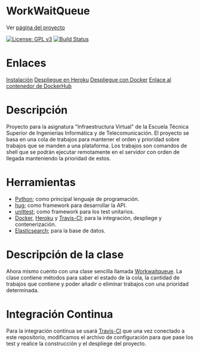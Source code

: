 # WorkWaitQueue
Ver [página del proyecto](https://adriordi.github.io/proyectoIV/)

[![License: GPL v3](https://img.shields.io/badge/License-GPL%20v3-blue.svg)](https://github.com/antonioJ95/ProyectoIV/blob/master/LICENSE)
[![Build Status](https://travis-ci.org/adriordi/proyectoIV.svg?branch=master)](https://travis-ci.org/adriordi/proyectoIV)

# Enlaces
[Instalación]()
[Despliegue en Heroku]()
[Despliegue con Docker]()
[Enlace al contenedor de DockerHub]()

# Descripción
Proyecto para la asignatura "Infraestructura Virtual" de la Escuela Técnica Superior de Ingenierías Informática y de Telecomunicación.
El proyecto se basa en una cola de trabajos para mantener el orden y prioridad sobre trabajos que se manden a una plataforma. Los trabajos son comandos de shell que se podrán ejecutar remotamente en el servidor con orden de llegada manteniendo la prioridad de estos.

# Herramientas
* [Python](https://www.python.org/); como principal lenguaje de programación.
* [hug](http://www.hug.rest/); como framework para desarrollar la API.
* [unittest](https://docs.python.org/3/library/unittest.html); como framework para los test unitarios.
* [Docker](https://www.docker.com/), [Heroku](https://www.heroku.com/) y [Travis-CI](https://travis-ci.org); para la integración, despliege y contenerización.
* [Elasticsearch](https://www.elastic.co/); para la base de datos. 

# Descripción de la clase
Ahora mismo cuento con una clase sencilla llamada [Workwaitqueue](https://github.com/adriordi/proyectoIV/blob/master/src/mainWWQ.py). La clase contiene métodos para saber el estado de la cola, la cantidad de trabajos que contiene y poder añadir o eliminar trabajos con una prioridad determinada.

# Integración Continua
Para la integración continua se usará [Travis-CI](https://travis-ci.org) que una vez conectado a este repositorio, modificamos el archivo de configuración para que pase los test y realice la construcción y el despliege del proyecto.

